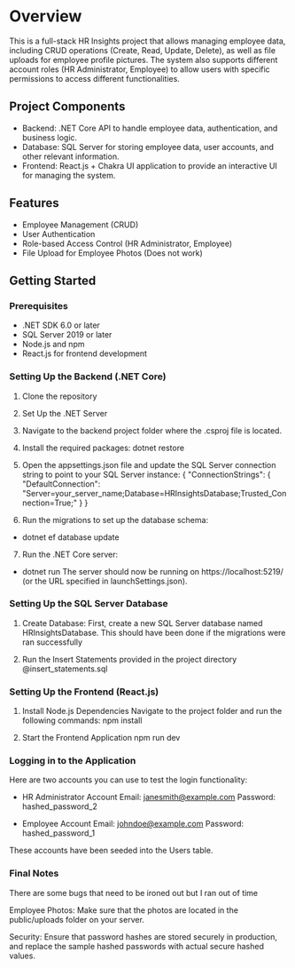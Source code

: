 # Overview
This is a full-stack HR Insights project that allows managing employee data, including CRUD operations (Create, Read, Update, Delete), as well as file uploads for employee profile pictures. The system also supports different account roles (HR Administrator, Employee) to allow users with specific permissions to access different functionalities.

## Project Components
- Backend: .NET Core API to handle employee data, authentication, and business logic.
- Database: SQL Server for storing employee data, user accounts, and other relevant information.
- Frontend: React.js + Chakra UI application to provide an interactive UI for managing the system.

## Features
- Employee Management (CRUD)
- User Authentication
- Role-based Access Control (HR Administrator, Employee)
- File Upload for Employee Photos (Does not work)

## Getting Started

### Prerequisites
- .NET SDK 6.0 or later
- SQL Server 2019 or later
- Node.js and npm
- React.js for frontend development

### Setting Up the Backend (.NET Core)
1. Clone the repository
2. Set Up the .NET Server
3. Navigate to the backend project folder where the .csproj file is located.

4. Install the required packages:
dotnet restore

5. Open the appsettings.json file and update the SQL Server connection string to point to your SQL Server instance:
{
  "ConnectionStrings": {
    "DefaultConnection": "Server=your_server_name;Database=HRInsightsDatabase;Trusted_Connection=True;"
  }
}

6. Run the migrations to set up the database schema:

- dotnet ef database update
7. Run the .NET Core server:
- dotnet run
The server should now be running on https://localhost:5219/ (or the URL specified in launchSettings.json).

### Setting Up the SQL Server Database

1. Create Database: First, create a new SQL Server database named HRInsightsDatabase. This should have been done if the migrations were ran successfully

2. Run the Insert Statements provided in the project directory @insert_statements.sql


### Setting Up the Frontend (React.js)
1. Install Node.js Dependencies
Navigate to the project folder and run the following commands:
npm install


2. Start the Frontend Application
npm run dev

### Logging in to the Application
Here are two accounts you can use to test the login functionality:

- HR Administrator Account
Email: janesmith@example.com
Password: hashed_password_2

- Employee Account
Email: johndoe@example.com
Password: hashed_password_1

These accounts have been seeded into the Users table.

### Final Notes
There are some bugs that need to be ironed out but I ran out of time 

Employee Photos: Make sure that the photos are located in the public/uploads folder on your server.

Security: Ensure that password hashes are stored securely in production, and replace the sample hashed passwords with actual secure hashed values.
